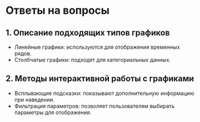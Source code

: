 # Ответы на вопросы

## 1. Описание подходящих типов графиков
- Линейные графики: используются для отображения временных рядов.
- Столбчатые графики: подходят для категориальных данных.

## 2. Методы интерактивной работы с графиками
- Всплывающие подсказки: показывают дополнительную информацию при наведении.
- Фильтрация параметров: позволяет пользователям выбирать параметры для отображения.
